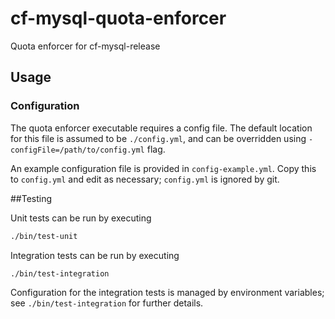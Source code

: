# cf-mysql-quota-enforcer
Quota enforcer for cf-mysql-release

## Usage

### Configuration

The quota enforcer executable requires a config file. The default location for this file is assumed to be `./config.yml`, and can be overridden using `-configFile=/path/to/config.yml` flag.

 An example configuration file is provided in `config-example.yml`. Copy this to
`config.yml` and edit as necessary; `config.yml` is ignored by git.

##Testing

Unit tests can be run by executing

```sh
./bin/test-unit
```

Integration tests can be run by executing

```sh
./bin/test-integration
```

Configuration for the integration tests is managed by environment variables; see
`./bin/test-integration` for further details.
